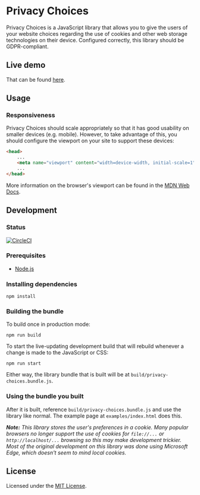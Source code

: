 # Privacy Choices

Privacy Choices is a JavaScript library that allows you to give the users of your website choices regarding the use of cookies and other web storage technologies on their device. Configured correctly, this library should be GDPR-compliant.

## Live demo

That can be found [here](http://code.benthomas.me/privacy-choices).

## Usage

### Responsiveness

Privacy Choices should scale appropriately so that it has good usability on smaller devices (e.g. mobile). However, to take advantage of this, you should configure the viewport on your site to support these devices:

```html
<head>
    ...
    <meta name="viewport" content="width=device-width, initial-scale=1">
    ...
</head>
```

More information on the browser's viewport can be found in the [MDN Web Docs](https://developer.mozilla.org/en-US/docs/Mozilla/Mobile/Viewport_meta_tag).

## Development

### Status

[![CircleCI](https://circleci.com/gh/benjeh32/privacy-choices.svg?style=svg)](https://circleci.com/gh/benjeh32/privacy-choices)

### Prerequisites

- [Node.js](https://nodejs.org/)

### Installing dependencies


```console
npm install
```

### Building the bundle

To build once in production mode:

```console
npm run build
```

To start the live-updating development build that will rebuild whenever a change is made to the JavaScript or CSS:

```console
npm run start
```

Either way, the library bundle that is built will be at `build/privacy-choices.bundle.js`.

### Using the bundle you built

After it is built, reference `build/privacy-choices.bundle.js` and use the library like normal. The example page at `examples/index.html` does this.

***Note:** This library stores the user's preferences in a cookie. Many popular browsers no longer support the use of cookies for `file://...` or `http://localhost/...` browsing so this may make development trickier. Most of the original development on this library was done using Microsoft Edge, which doesn't seem to mind local cookies.*

## License

Licensed under the [MIT License](https://github.com/benjeh32/privacy-choices/blob/master/LICENSE).